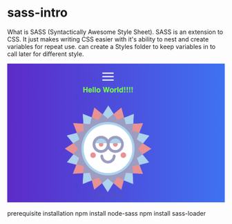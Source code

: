 <!-- # Full Stack React

## Setup

You will need postgres running.
`brew services start postgres`
OR
`postgres -D /usr/local/var/postgres` 

You will need a database called full-stack-react.
Use Postico!

You will need to setup a table per the database.sql.

`npm install` -->



# sass-intro
What is SASS (Syntactically Awesome Style Sheet). SASS is an extension to CSS.
It just makes writing CSS easier with it's ability to nest and create variables for repeat use.
can create a Styles folder to keep variables in to call later for different style.

![SASS](SASS-SASS.png)

prerequisite installation
npm install node-sass
npm install sass-loader


